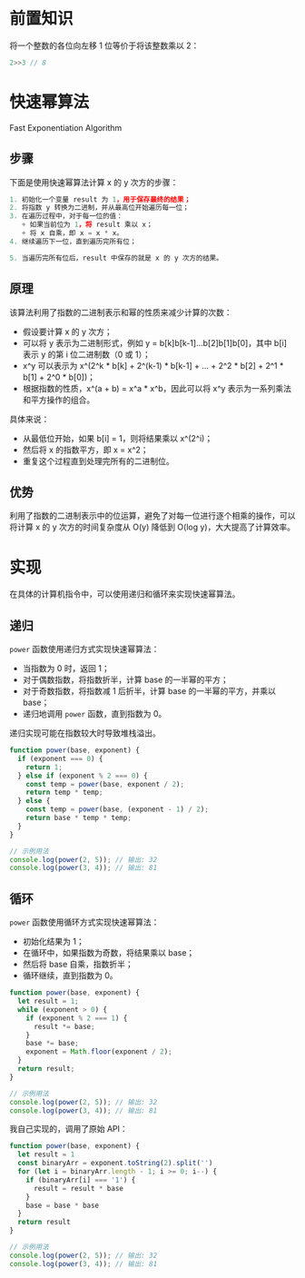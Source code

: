 # 前置知识

将一个整数的各位向左移 1 位等价于将该整数乘以 2：

```js
2>>3 // 8
```



# 快速幂算法

Fast Exponentiation Algorithm



## 步骤

下面是使用快速幂算法计算 x 的 y 次方的步骤：

```js
1. 初始化一个变量 result 为 1，用于保存最终的结果；
2. 将指数 y 转换为二进制，并从最高位开始遍历每一位；
3. 在遍历过程中，对于每一位的值：
   + 如果当前位为 1，将 result 乘以 x；
   + 将 x 自乘，即 x = x * x。
4. 继续遍历下一位，直到遍历完所有位；

5. 当遍历完所有位后，result 中保存的就是 x 的 y 次方的结果。
```



## 原理

该算法利用了指数的二进制表示和幂的性质来减少计算的次数：

+ 假设要计算 x 的 y 次方；
+ 可以将 y 表示为二进制形式，例如 y = b[k]b[k-1]...b[2]b[1]b[0]，其中 b[i] 表示 y 的第 i 位二进制数（0 或 1）；
+ x^y 可以表示为 x^(2^k * b[k] + 2^(k-1) * b[k-1] + ... + 2^2 * b[2] + 2^1 * b[1] + 2^0 * b[0])；
+ 根据指数的性质，x^(a + b) = x^a * x^b，因此可以将 x^y 表示为一系列乘法和平方操作的组合。

具体来说：

+ 从最低位开始，如果 b[i] = 1，则将结果乘以 x^(2^i)；
+ 然后将 x 的指数平方，即 x = x^2；
+ 重复这个过程直到处理完所有的二进制位。



## 优势

利用了指数的二进制表示中的位运算，避免了对每一位进行逐个相乘的操作，可以将计算 x 的 y 次方的时间复杂度从 O(y) 降低到 O(log y)，大大提高了计算效率。



# 实现

在具体的计算机指令中，可以使用递归和循环来实现快速幂算法。



## 递归

`power` 函数使用递归方式实现快速幂算法：

+ 当指数为 0 时，返回 1；
+ 对于偶数指数，将指数折半，计算 base 的一半幂的平方；
+ 对于奇数指数，将指数减 1 后折半，计算 base 的一半幂的平方，并乘以 base；
+ 递归地调用 `power` 函数，直到指数为 0。

递归实现可能在指数较大时导致堆栈溢出。

```js
function power(base, exponent) {
  if (exponent === 0) {
    return 1;
  } else if (exponent % 2 === 0) {
    const temp = power(base, exponent / 2);
    return temp * temp;
  } else {
    const temp = power(base, (exponent - 1) / 2);
    return base * temp * temp;
  }
}

// 示例用法
console.log(power(2, 5)); // 输出: 32
console.log(power(3, 4)); // 输出: 81
```



## 循环

`power` 函数使用循环方式实现快速幂算法：

+ 初始化结果为 1；
+ 在循环中，如果指数为奇数，将结果乘以 base；
+ 然后将 base 自乘，指数折半；
+ 循环继续，直到指数为 0。

```js
function power(base, exponent) {
  let result = 1;
  while (exponent > 0) {
    if (exponent % 2 === 1) {
      result *= base;
    }
    base *= base;
    exponent = Math.floor(exponent / 2);
  }
  return result;
}

// 示例用法
console.log(power(2, 5)); // 输出: 32
console.log(power(3, 4)); // 输出: 81
```



我自己实现的，调用了原始 API：

```js
function power(base, exponent) {
  let result = 1
  const binaryArr = exponent.toString(2).split('')
  for (let i = binaryArr.length - 1; i >= 0; i--) {
    if (binaryArr[i] === '1') {
      result = result * base
    }
    base = base * base
  }
  return result
}

// 示例用法
console.log(power(2, 5)); // 输出: 32
console.log(power(3, 4)); // 输出: 81
```


